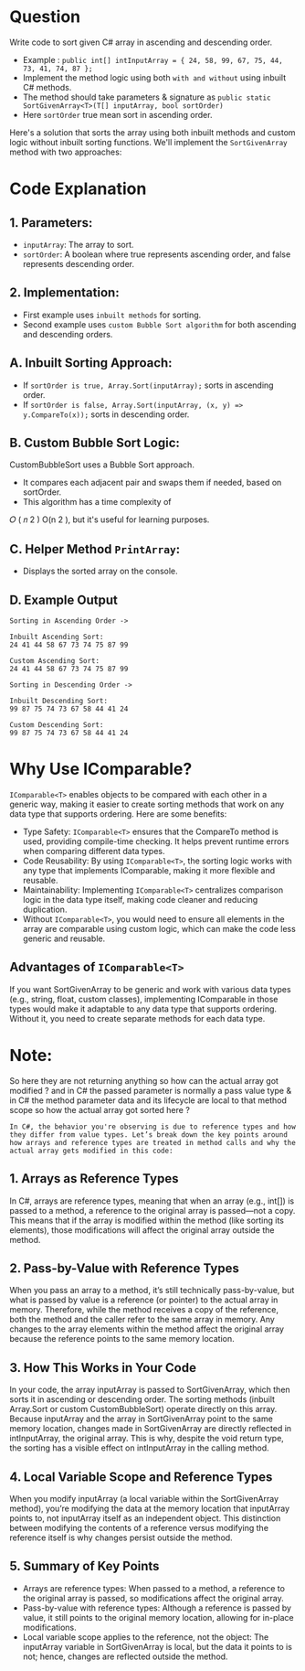 ﻿# Question
Write code to sort given C# array in ascending and descending order. 
- Example : ```public int[] intInputArray = { 24, 58, 99, 67, 75, 44, 73, 41, 74, 87 };``` 
- Implement the method logic using both ```with and without``` using inbuilt C# methods.
- The method should take parameters & signature as ```public static SortGivenArray<T>(T[] inputArray, bool sortOrder)```
- Here ```sortOrder``` true mean sort in ascending order.

Here's a solution that sorts the array using both inbuilt methods and custom logic without inbuilt sorting functions. We'll implement the ```SortGivenArray``` method with two approaches:

# Code Explanation

## 1. Parameters: 

- ```inputArray```: The array to sort.
- ```sortOrder```: A boolean where true represents ascending order, and false represents descending order.

## 2. Implementation:

- First example uses ```inbuilt methods``` for sorting.
- Second example uses ```custom Bubble Sort algorithm``` for both ascending and descending orders.

## A. Inbuilt Sorting Approach:

- If ```sortOrder is true, Array.Sort(inputArray);``` sorts in ascending order.
- If ```sortOrder is false, Array.Sort(inputArray, (x, y) => y.CompareTo(x));``` sorts in descending order.

## B. Custom Bubble Sort Logic:

CustomBubbleSort uses a Bubble Sort approach.

- It compares each adjacent pair and swaps them if needed, based on sortOrder.
- This algorithm has a time complexity of 

𝑂
(
𝑛
2
)
O(n 
2
), but it's useful for learning purposes.

## C. Helper Method ```PrintArray```:

- Displays the sorted array on the console.

## D. Example Output

	Sorting in Ascending Order ->

	Inbuilt Ascending Sort:
	24 41 44 58 67 73 74 75 87 99 
	
	Custom Ascending Sort:
	24 41 44 58 67 73 74 75 87 99 
	
	Sorting in Descending Order ->
	
	Inbuilt Descending Sort:
	99 87 75 74 73 67 58 44 41 24 
	
	Custom Descending Sort:
	99 87 75 74 73 67 58 44 41 24 

# Why Use IComparable<T>?

```IComparable<T>``` enables objects to be compared with each other in a generic way, making it easier to create sorting methods that work on any data type that supports ordering. Here are some benefits:

- Type Safety: ```IComparable<T>``` ensures that the CompareTo method is used, providing compile-time checking. It helps prevent runtime errors when comparing different data types.
- Code Reusability: By using ```IComparable<T>```, the sorting logic works with any type that implements IComparable, making it more flexible and reusable.
- Maintainability: Implementing ```IComparable<T>``` centralizes comparison logic in the data type itself, making code cleaner and reducing duplication.
- Without ```IComparable<T>```, you would need to ensure all elements in the array are comparable using custom logic, which can make the code less generic and reusable.

## Advantages of ```IComparable<T>```
If you want SortGivenArray to be generic and work with various data types (e.g., string, float, custom classes), implementing IComparable<T> in those types would make it adaptable to any data type that supports ordering. Without it, you need to create separate methods for each data type.

# Note: 

So here they are not returning anything so how can the actual array got modified ? and in C# the passed parameter is normally a pass value type & in C# the method parameter data and its lifecycle are local to that method scope so how the actual array got sorted here ?

```In C#, the behavior you're observing is due to reference types and how they differ from value types. Let’s break down the key points around how arrays and reference types are treated in method calls and why the actual array gets modified in this code:```

## 1. Arrays as Reference Types

In C#, arrays are reference types, meaning that when an array (e.g., int[]) is passed to a method, a reference to the original array is passed—not a copy.
This means that if the array is modified within the method (like sorting its elements), those modifications will affect the original array outside the method.

## 2. Pass-by-Value with Reference Types
When you pass an array to a method, it’s still technically pass-by-value, but what is passed by value is a reference (or pointer) to the actual array in memory.
Therefore, while the method receives a copy of the reference, both the method and the caller refer to the same array in memory.
Any changes to the array elements within the method affect the original array because the reference points to the same memory location.

## 3. How This Works in Your Code
In your code, the array inputArray is passed to SortGivenArray, which then sorts it in ascending or descending order. The sorting methods (inbuilt Array.Sort or custom CustomBubbleSort) operate directly on this array.
Because inputArray and the array in SortGivenArray point to the same memory location, changes made in SortGivenArray are directly reflected in intInputArray, the original array.
This is why, despite the void return type, the sorting has a visible effect on intInputArray in the calling method.

## 4. Local Variable Scope and Reference Types
When you modify inputArray (a local variable within the SortGivenArray method), you’re modifying the data at the memory location that inputArray points to, not inputArray itself as an independent object.
This distinction between modifying the contents of a reference versus modifying the reference itself is why changes persist outside the method.

## 5. Summary of Key Points
- Arrays are reference types: When passed to a method, a reference to the original array is passed, so modifications affect the original array.
- Pass-by-value with reference types: Although a reference is passed by value, it still points to the original memory location, allowing for in-place modifications.
- Local variable scope applies to the reference, not the object: The inputArray variable in SortGivenArray is local, but the data it points to is not; hence, changes are reflected outside the method.
